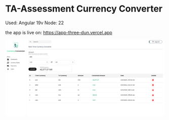 # TA-Assessment Currency Converter

Used: Angular 19v
Node: 22

the app is live on: https://app-three-dun.vercel.app

![alt text](image.png)


